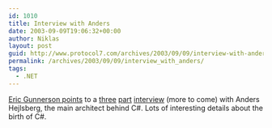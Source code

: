 ```yaml
---
id: 1010
title: Interview with Anders
date: 2003-09-09T19:06:32+00:00
author: Niklas
layout: post
guid: http://www.protocol7.com/archives/2003/09/09/interview-with-anders/
permalink: /archives/2003/09/09/interview_with_anders/
tags:
  - .NET
---
```

<div class='microid-b82ebc9b35df932283ef35fb04efe01ca1f7cfec'>
  <p>
    <a href="http://blogs.gotdotnet.com/EricGu/permalink.aspx/d9592185-c13a-4334-a007-11871ed3d2eb">Eric Gunnerson points</a> to a <a href="http://www.artima.com/intv/csdes.html">three</a> <a href="http://www.artima.com/intv/handcuffs.html">part</a> <a href="http://www.artima.com/intv/simplexity.html">interview</a> (more to come) with Anders Hejlsberg, the main architect behind C#. Lots of interesting details about the birth of C#.
  </p>
</div>